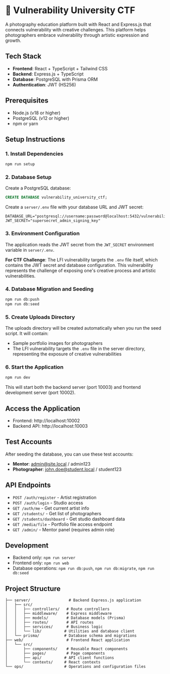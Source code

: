 # 📸 Vulnerability University CTF

A photography education platform built with React and Express.js that connects vulnerability with creative challenges. This platform helps photographers embrace vulnerability through artistic expression and growth.

## Tech Stack

- **Frontend**: React + TypeScript + Tailwind CSS
- **Backend**: Express.js + TypeScript
- **Database**: PostgreSQL with Prisma ORM
- **Authentication**: JWT (HS256)

## Prerequisites

- Node.js (v18 or higher)
- PostgreSQL (v12 or higher)
- npm or yarn

## Setup Instructions

### 1. Install Dependencies

```bash
npm run setup
```

### 2. Database Setup

Create a PostgreSQL database:

```sql
CREATE DATABASE vulnerability_university_ctf;
```

Create a `server/.env` file with your database URL and JWT secret:

```env
DATABASE_URL="postgresql://username:password@localhost:5432/vulnerability_university_ctf"
JWT_SECRET="supersecret_admin_signing_key"
```

### 3. Environment Configuration

The application reads the JWT secret from the `JWT_SECRET` environment variable in `server/.env`. 

**For CTF Challenge**: The LFI vulnerability targets the `.env` file itself, which contains the JWT secret and database configuration. This vulnerability represents the challenge of exposing one's creative process and artistic vulnerabilities.

### 4. Database Migration and Seeding

```bash
npm run db:push
npm run db:seed
```

### 5. Create Uploads Directory

The uploads directory will be created automatically when you run the seed script. It will contain:
- Sample portfolio images for photographers
- The LFI vulnerability targets the `.env` file in the server directory, representing the exposure of creative vulnerabilities

### 6. Start the Application

```bash
npm run dev
```

This will start both the backend server (port 10003) and frontend development server (port 10002).

## Access the Application

- Frontend: http://localhost:10002
- Backend API: http://localhost:10003

## Test Accounts

After seeding the database, you can use these test accounts:

- **Mentor**: admin@site.local / admin123
- **Photographer**: john.doe@student.local / student123

## API Endpoints

- `POST /auth/register` - Artist registration
- `POST /auth/login` - Studio access
- `GET /auth/me` - Get current artist info
- `GET /students/` - Get list of photographers
- `GET /students/dashboard` - Get studio dashboard data
- `GET /media/file` - Portfolio file access endpoint
- `GET /admin/` - Mentor panel (requires admin role)

## Development

- Backend only: `npm run server`
- Frontend only: `npm run web`
- Database operations: `npm run db:push`, `npm run db:migrate`, `npm run db:seed`

## Project Structure

```
├── server/                 # Backend Express.js application
│   ├── src/
│   │   ├── controllers/   # Route controllers
│   │   ├── middleware/    # Express middleware
│   │   ├── models/        # Database models (Prisma)
│   │   ├── routes/        # API routes
│   │   ├── services/      # Business logic
│   │   └── lib/          # Utilities and database client
│   └── prisma/           # Database schema and migrations
├── web/                   # Frontend React application
│   └── src/
│       ├── components/    # Reusable React components
│       ├── pages/         # Page components
│       ├── api/          # API client functions
│       └── contexts/     # React contexts
└── ops/                  # Operations and configuration files
```
